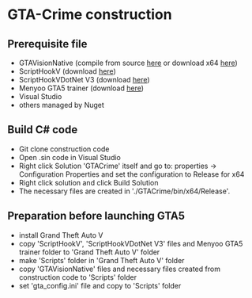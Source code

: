 # GTA-Crime construction
## Prerequisite file
- GTAVisionNative (compile from source [here](https://github.com/umautobots/GTAVisionExport/tree/master/native) or download x64 [here](https://github.com/umautobots/GTAVisionExport/files/1703454/native64bit.zip))
- ScriptHookV (download [here](http://www.dev-c.com/gtav/scripthookv/))
- ScriptHookVDotNet V3 (download [here](https://github.com/crosire/scripthookvdotnet/releases))
- Menyoo GTA5 trainer (download [here](https://www.gta5-mods.com/scripts/menyoo-pc-sp))
- Visual Studio
- others managed by Nuget

## Build C# code
- Git clone construction code
- Open .sin code in Visual Studio
- Right click Solution 'GTACrime' itself and go to: properties -> Configuration Properties and set the configuration to Release for x64
- Right click solution and click Build Solution
- The necessary files are created in './GTACrime/bin/x64/Release'.
 
## Preparation before launching GTA5
- install Grand Theft Auto V
- copy 'ScriptHookV', 'ScriptHookVDotNet V3' files and Menyoo GTA5 trainer folder to 'Grand Theft Auto V' folder
- make 'Scripts' folder in 'Grand Theft Auto V' folder
- copy 'GTAVisionNative' files and necessary files created from construction code to 'Scripts' folder
- set 'gta_config.ini' file and copy to 'Scripts' folder
